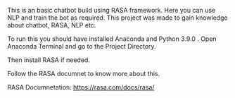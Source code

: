 This is an basic chatbot build using RASA framework. Here you can use NLP and train the bot as required. This project was made to gain knowledge about chatbot, RASA, NLP etc.

To run this you should have installed Anaconda and Python 3.9.0 .
Open Anaconda Terminal and go to the Project Directory. 

Then install RASA if needed. 

Follow the RASA documnet to know more about this.

RASA Documnetation: https://rasa.com/docs/rasa/
